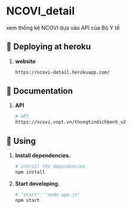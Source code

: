 # NCOVI_detail
xem thống kê NCOVI dựa vào API của Bộ Y tế

## 🚀 Deploying at heroku

1. **website**

   ```sh
   https://ncovi-detail.herokuapp.com/
   ```


## 🚀 Documentation

1. **API**

   ```sh
   # API
   https://ncovi.vnpt.vn/thongtindichbenh_v2
   ```


## 🚀 Using

1. **Install dependencies.**

   ```sh
   # install the dependencies
   npm install
   ```

2. **Start developing.**

   ```sh
   # "start": "node app.js"
   npm start
   ```
